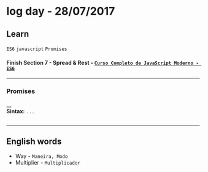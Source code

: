 # log day - 28/07/2017

## Learn
`ES6` `javascript` `Promises`
#### Finish Section 7 - Spread & Rest - [`Curso Completo de JavaScript Moderno - ES6`](https://www.udemy.com/curso-completo-de-javascript-moderno-es6/)
___

### Promises
__  
**Sintax:** `...`  

```javascript

```
___


## English words
- Way - `Maneira, Modo`
- Multiplier - `Multiplicador`
